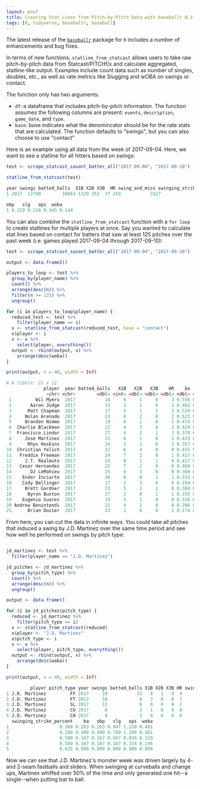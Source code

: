 ```yaml
---
layout: post
title: Creating Stat Lines from Pitch-by-Pitch Data with baseballr 0.3.3
tags: [R, tidyverse, baseballr, baseball]
---
```


The latest release of the [`baseballr`](https://billpetti.github.io/baseballr/) package for `R` includes a number of enhancements and bug fixes.

In terms of new functions, `statline_from_statcast` allows users to take raw pitch-by-pitch data from Statcast/PITCHf/x and calculate aggregated, statline-like output. Examples include count data such as number of singles, doubles, etc., as well as rate metrics like Slugging and wOBA on swings or contact.

The function only has two arguments:

* `df`: a dataframe that includes pitch-by-pitch information. The function assumes the following columns are present: `events`, `description`, `game_date`, and `type`.
* `base`: base indicates what the denomincator should be for the rate stats that are calculated. The function defaults to "swings", but you can also choose to use "contact"

Here is an example using all data from the week of 2017-09-04. Here, we want to see a statline for all hitters based on swings:

```r
test <- scrape_statcast_savant_batter_all("2017-09-04", "2017-09-10")

statline_from_statcast(test)

year swings batted_balls  X1B X2B X3B  HR swing_and_miss swinging_strike_percent    ba
1 2017  13790        10663 1129 352  37 259           3127                   0.227 0.129

obp   slg   ops  woba
1 0.129 0.216 0.345 0.144
```
You can also combine the `statline_from_statcast` function with a `for loop` to create statlines for multiple players at once. Say you wanted to calculate stat lines based on contact for batters that saw at least 125 pitches over the past week (i.e. games played 2017-09-04 through 2017-09-10):

```r
test <- scrape_statcast_savant_batter_all("2017-09-04", "2017-09-10")

output <- data.frameI()

players_to_loop <- test %>%
  group_by(player_name) %>%
  count() %>%
  arrange(desc(n)) %>%
  filter(n >= 125) %>%
  ungroup()

for (i in players_to_loop$player_name) {
  reduced_test <- test %>%
    filter(player_name == i)
  x <- statline_from_statcast(reduced_test, base = "contact")
  x$player <- i
  x <- x %>%
    select(player, everything())
  output <- rbind(output, x) %>%
    arrange(desc(woba))
}

print(output, n = 40, width = Inf)

# A tibble: 21 x 12
              player  year batted_balls   X1B   X2B   X3B    HR    ba   obp   slg   ops  woba
               <chr> <chr>        <dbl> <int> <dbl> <dbl> <dbl> <dbl> <dbl> <dbl> <dbl> <dbl>
 1         Wil Myers  2017           18     6     1     0     3 0.556 0.556 1.111 1.667 0.690
 2       Aaron Judge  2017           13     2     1     0     3 0.462 0.462 1.231 1.693 0.685
 3      Matt Chapman  2017           17     5     1     1     2 0.529 0.529 1.059 1.588 0.654
 4     Nolan Arenado  2017           23     8     2     0     2 0.522 0.522 0.870 1.392 0.584
 5     Brandon Nimmo  2017           19     6     1     0     2 0.474 0.474 0.842 1.316 0.550
 6  Charlie Blackmon  2017           21     4     3     0     2 0.429 0.429 0.857 1.286 0.531
 7  Francisco Lindor  2017           27     4     2     1     3 0.370 0.370 0.852 1.222 0.498
 8     Jose Martinez  2017           21     6     1     0     2 0.429 0.429 0.762 1.191 0.497
 9      Rhys Hoskins  2017           14     2     1     0     2 0.357 0.357 0.857 1.214 0.495
10  Christian Yelich  2017           22     6     4     0     0 0.455 0.455 0.636 1.091 0.463
11   Freddie Freeman  2017           24     7     2     0     1 0.417 0.417 0.625 1.042 0.441
12     J.T. Realmuto  2017           24     8     1     1     0 0.417 0.417 0.542 0.959 0.408
13   Cesar Hernandez  2017           22     7     2     0     0 0.409 0.409 0.500 0.909 0.391
14       DJ LeMahieu  2017           25     6     3     0     0 0.360 0.360 0.480 0.840 0.358
15    Ender Inciarte  2017           30     8     0     1     1 0.333 0.333 0.500 0.833 0.351
16    Cody Bellinger  2017           17     2     3     0     0 0.294 0.294 0.471 0.765 0.320
17     Brett Gardner  2017           23     5     1     1     0 0.304 0.304 0.435 0.739 0.312
18      Byron Buxton  2017           17     2     0     1     1 0.235 0.235 0.529 0.764 0.311
19    Eugenio Suarez  2017           19     5     1     0     0 0.316 0.316 0.368 0.684 0.296
20 Andrew Benintendi  2017           21     4     2     0     0 0.286 0.286 0.381 0.667 0.284
21      Brian Dozier  2017           23     2     0     0     2 0.174 0.174 0.435 0.609 0.248

```

From here, you can cut the data in infinite ways. You could take all pitches that induced a swing by J.D. Martinez over the same time period and see how well he performed on swings by pitch type:

```r

jd_martinez <- test %>%
  filter(player_name == "J.D. Martinez")

jd_pitches <- jd_martinez %>%
  group_by(pitch_type) %>% 
  count() %>%
  arrange(desc(n)) %>%
  ungroup()

output <- data.frame()

for (i in jd_pitches$pitch_type) {
  reduced <- jd_martinez %>%
    filter(pitch_type == i)
  x <- statline_from_statcast(reduced)
  x$player <- "J.D. Martinez"
  x$pitch_type <- i
  x <- x %>%
    select(player, pitch_type, everything())
  output <- rbind(output, x) %>%
    arrange(desc(woba))
}

print(output, n = 40, width = Inf)

         player pitch_type year swings batted_balls X1B X2B X3B HR swing_and_miss
1 J.D. Martinez         FF 2017     19           12   0   1   0  4              7
2 J.D. Martinez         FT 2017     10            8   3   0   0  1              2
3 J.D. Martinez         SL 2017     12            6   0   0   0  2              6
4 J.D. Martinez         CU 2017      6            3   1   0   0  0              3
5 J.D. Martinez         CH 2017      8            3   0   0   0  0              5
  swinging_strike_percent    ba   obp   slg   ops  woba
1                   0.368 0.263 0.263 0.947 1.210 0.481
2                   0.200 0.400 0.400 0.700 1.100 0.461
3                   0.500 0.167 0.167 0.667 0.834 0.329
4                   0.500 0.167 0.167 0.167 0.334 0.146
5                   0.625 0.000 0.000 0.000 0.000 0.000
```
Now we can see that J.D. Martinez's monster week was driven largely by 4- and 2-seam fastballs and sliders. When swinging at curveballs and change ups, Martinex whiffed over 50% of the time and only generated one hit--a single--when putting bat to ball.




